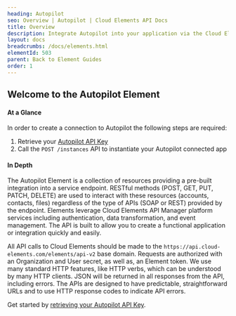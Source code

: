 ```yaml
---
heading: Autopilot
seo: Overview | Autopilot | Cloud Elements API Docs
title: Overview
description: Integrate Autopilot into your application via the Cloud Elements APIs.
layout: docs
breadcrumbs: /docs/elements.html
elementId: 503
parent: Back to Element Guides
order: 1
---
```


## Welcome to the Autopilot Element


#### At a Glance

In order to create a connection to Autopilot the following steps are required:

1. Retrieve your [Autopilot API Key](autopilot-endpoint-setup.html)
2. Call the `POST /instances` API to instantiate your Autopilot connected app

#### In Depth

The Autopilot Element is a collection of resources providing a pre-built integration into a service endpoint. RESTful methods (POST, GET, PUT, PATCH, DELETE) are used to interact with these resources (accounts, contacts, files) regardless of the type of APIs (SOAP or REST) provided by the endpoint. Elements leverage Cloud Elements API Manager platform services including authentication, data transformation, and event management.  The API is built to allow you to create a functional application or integration quickly and easily.

All API calls to Cloud Elements should be made to the `https://api.cloud-elements.com/elements/api-v2` base domain. Requests are authorized with an Organization and User secret, as well as, an Element token.  We use many standard HTTP features, like HTTP verbs, which can be understood by many HTTP clients. JSON will be returned in all responses from the API, including errors. The APIs are designed to have predictable, straightforward URLs and to use HTTP response codes to indicate API errors.

Get started by [retrieving your Autopilot API Key](autopilot-endpoint-setup.html).
